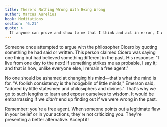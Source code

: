 ```yaml
---
title: There’s Nothing Wrong With Being Wrong
author: Marcus Aurelius
book: Meditations
section: '6.21'
quote: >
  If anyone can prove and show to me that I think and act in error, I will gladly change it—for I seek the truth, by which no one has ever been harmed. The one who is harmed is the one who abides in deceit and ignorance.
---
```


Someone once attempted to argue with the philosopher Cicero by quoting something he had said or written. This person claimed Cicero was saying one thing but had believed something different in the past. His response: "I live from one day to the next! If something strikes me as probable, I say it; and that is how, unlike everyone else, I remain a free agent."

No one should be ashamed at changing his mind—that's what the mind is for. "A foolish consistency is the hobgoblin of little minds," Emerson said, "adored by little statesmen and philosophers and divines." That's why we go to such lengths to learn and expose ourselves to wisdom. It would be embarrassing if we _didn't_ end up finding out if we were wrong in the past.

Remember: you're a free agent. When someone points out a legitimate flaw in your belief or in your actions, they're not criticizing you. They're presenting a better alternative. Accept it!
